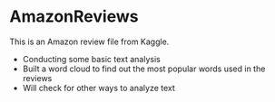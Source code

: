 # AmazonReviews

This is an Amazon review file from Kaggle.

- Conducting some basic text analysis
- Built a word cloud to find out the most popular words used in the reviews
- Will check for other ways to analyze text

